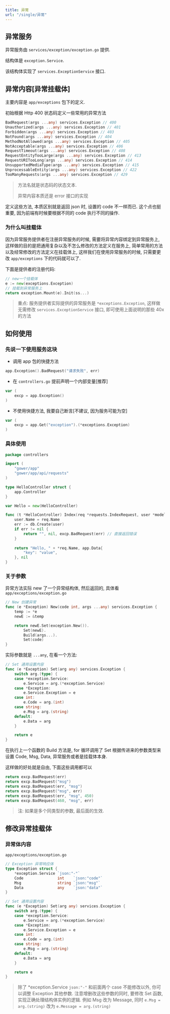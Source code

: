 ```yaml
---
title: 异常
url: "/single/异常"
---
```


## 异常服务

异常服务由 `services/exception/exception.go` 提供.

结构体是 `exception.Service`.

该结构体实现了 `services.ExceptionService` 接口.

## 异常内容[异常挂载体]

主要内容是 `app/exceptions` 包下的定义.

初始根据 Http 400 状态码定义一些常用的异常方法

```go
BadRequest(args ...any) services.Exception // 400
Unauthorized(args ...any) services.Exception // 401
Forbidden(args ...any) services.Exception // 403
NotFound(args ...any) services.Exception // 404
MethodNotAllowed(args ...any) services.Exception // 405
NotAcceptable(args ...any) services.Exception // 406
RequestTimeout(args ...any) services.Exception // 408
RequestEntityTooLarge(args ...any) services.Exception // 413
RequestURITooLong(args ...any) services.Exception // 414
UnsupportedMediaType(args ...any) services.Exception // 415
UnprocessableEntity(args ...any) services.Exception // 422
TooManyRequests(args ...any) services.Exception // 429
```

> 方法名就是状态码的状态文本.
>
> 异常内容本质还是 error 接口的实现

定义这些方法, 本质区别就是返回 json 时, 设置的 code 不一样而已. 这个点也挺重要, 因为前端有时候要根据不同的 code 执行不同的操作.

### 为什么叫挂载体

因为异常服务提供者在注册异常服务的时候, 需要将异常内容绑定到异常服务上, 这样做的目的是把通用复杂以及不怎么修改的方法定义在服务上, 简单常用的方法以及经常修改的方法定义在挂载体上, 这样我们在使用异常服务的时候, 只需要更改 `app/exceptions` 下的代码就可以了.

下面是提供者的注册代码:

```go
// new一个挂载体
e := new(exceptions.Exception)
// 挂载到异常服务上
return exception.Mount(e).Init(ss...)
```

> 重点: 服务提供者实际提供的异常服务是 `*exceptions.Exception`, 这样做无需修改 `services.ExceptionService` 接口, 即可使用上面说明的那些 40x 的方法

## 如何使用

### 先说一下使用服务这块

- 调用 app 包的快捷方法

```go
app.Exception().BadRequest("请求失败", err)
```

- 在 `controllers.go` 提前声明一个内部变量[推荐]

```go
var (
    excp = app.Exception()
)
```

- 不使用快捷方法, 我要自己断言[不建议, 因为服务可能为空]

```go
var (
    excp = app.Get("exception").(*exceptions.Exception)
)
```
### 具体使用
```go
package controllers

import (
    "gower/app"
    "gower/app/api/requests"
)

type HelloController struct {
    app.Controller
}

var Hello = new(HelloController)

func (t *HelloController) Index(req *requests.IndexRequest, user *models.User) (string, any, error) {
    user.Name = req.Name
    err := db.Create(user)
    if err != nil {
        return "", nil, excp.BadRequest(err) // 直接返回错误
    }
    
    return "Hello, " + *req.Name, app.Data{
        "key": "value",
    }, nil
}

```

### 关于参数

异常方法实际 new 了一个异常结构体, 然后返回的, 具体看 `app/exceptions/exception.go`

```go
// New 创建异常
func (e *Exception) New(code int, args ...any) services.Exception {
    temp := *e
    newE := &temp

    return newE.Set(exception.New()).
        Set(newE).
        Build(args...).
        Set(code)
}
```

实际参数就是 `...any`, 在看一个方法:

```go
// Set 通用设置内容
func (e *Exception) Set(arg any) services.Exception {
    switch arg.(type) {
    case *exception.Service:
        e.Service = arg.(*exception.Service)
    case *Exception:
        e.Service.Exception = e
    case int:
        e.Code = arg.(int)
    case string:
        e.Msg = arg.(string)
    default:
        e.Data = arg
    }

    return e
}
```

在执行上一个函数的 Build 方法是, for 循环调用了 Set 根据传进来的参数类型来设置 Code, Msg, Data, 异常服务或者是挂载体本身.

这样做的好处就是自由, 下面这些调用都可以

```go
return excp.BadRequest(err)
return excp.BadRequest("msg")
return excp.BadRequest(err, "msg")
return excp.BadRequest("msg", err)
return excp.BadRequest(err, "msg", 450)
return excp.BadRequest(460, "msg", err)
```
> 注: 如果是多个同类型的参数, 最后面的生效.

## 修改异常挂载体

### 异常体内容
`app/exceptions/exception.go`
```go
// Exception 异常响应体
type Exception struct {
    *exception.Service `json:"-"`
    Code               int    `json:"code"`
    Msg                string `json:"msg"`
    Data               any    `json:"data"`
}

// Set 通用设置内容
func (e *Exception) Set(arg any) services.Exception {
    switch arg.(type) {
    case *exception.Service:
        e.Service = arg.(*exception.Service)
    case *Exception:
        e.Service.Exception = e
    case int:
        e.Code = arg.(int)
    case string:
        e.Msg = arg.(string)
    default:
        e.Data = arg
    }

    return e
}
```
> 除了 *exception.Service `json:"-"` 和前面两个 case 不能修改以外, 你可以调整 Exception 其他参数. 注意增删改这些参数的同时, 要修改 Set 函数, 实现正确处理结构体实例的逻辑. 例如 Msg 改为 Message, 同时 `e.Msg = arg.(string)` 改为 `e.Message = arg.(string)`
